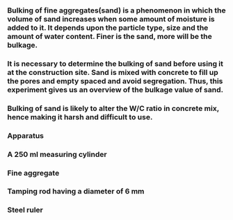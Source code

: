 ### Bulking of fine aggregates(sand) is a phenomenon in which the volume of sand increases when some amount of moisture is added to it. It depends upon the particle type, size and the amount of water content. Finer is the sand, more will be the bulkage.  

### It is necessary to determine the bulking of sand before using it at the construction site. Sand is mixed with concrete to fill up the pores and empty spaced and avoid segregation. Thus, this experiment gives us an overview of the bulkage value of sand. 

### Bulking of sand is likely to alter the W/C ratio in concrete mix, hence making it harsh and difficult to use. 

 

### Apparatus  

### A 250 ml measuring cylinder  

### Fine aggregate  

### Tamping rod having a diameter of 6 mm 

### Steel ruler 

 